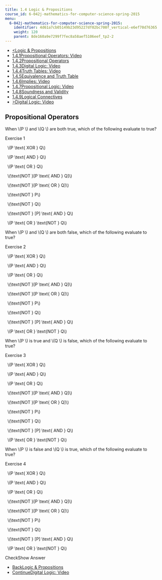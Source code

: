 ```yaml
---
title: 1.4 Logic & Propositions
course_id: 6-042j-mathematics-for-computer-science-spring-2015
menu:
  6-042j-mathematics-for-computer-science-spring-2015:
    identifier: 4d61a7cb05149b23d95227df02bc700f_vertical-e6ef70d76365
    weight: 120
    parent: 8de160a9e7299f7fec8a58aef5106eef_tp2-2
---
```

*   [<Logic & Propositions](/courses/electrical-engineering-and-computer-science/6-042j-mathematics-for-computer-science-spring-2015/proofs/tp2-2)
*   [1.4.1Propositional Operators: Video](/courses/electrical-engineering-and-computer-science/6-042j-mathematics-for-computer-science-spring-2015/proofs/tp2-2)
*   [1.4.2Propositional Operators](/courses/electrical-engineering-and-computer-science/6-042j-mathematics-for-computer-science-spring-2015/proofs/tp2-2/vertical-e6ef70d76365)
*   [1.4.3Digital Logic: Video](/courses/electrical-engineering-and-computer-science/6-042j-mathematics-for-computer-science-spring-2015/proofs/tp2-2/digital-logic-video)
*   [1.4.4Truth Tables: Video](/courses/electrical-engineering-and-computer-science/6-042j-mathematics-for-computer-science-spring-2015/proofs/tp2-2/truth-tables-video)
*   [1.4.5Equivalence and Truth Table](/courses/electrical-engineering-and-computer-science/6-042j-mathematics-for-computer-science-spring-2015/proofs/tp2-2/vertical-b8b2711c0ce8)
*   [1.4.6Implies: Video](/courses/electrical-engineering-and-computer-science/6-042j-mathematics-for-computer-science-spring-2015/proofs/tp2-2/implies-video)
*   [1.4.7Propositional Logic: Video](/courses/electrical-engineering-and-computer-science/6-042j-mathematics-for-computer-science-spring-2015/proofs/tp2-2/propositional-logic-video)
*   [1.4.8Soundness and Validity](/courses/electrical-engineering-and-computer-science/6-042j-mathematics-for-computer-science-spring-2015/proofs/tp2-2/vertical-ed6030bda119)
*   [1.4.9Logical Connectives](/courses/electrical-engineering-and-computer-science/6-042j-mathematics-for-computer-science-spring-2015/proofs/tp2-2/vertical-a28e46f96fa1)
*   [\>Digital Logic: Video](/courses/electrical-engineering-and-computer-science/6-042j-mathematics-for-computer-science-spring-2015/proofs/tp2-2/digital-logic-video)

Propositional Operators
-----------------------

When \\(P \\) and \\(Q \\) are both true, which of the following evaluate to true?

Exercise 1

&nbsp; \\(P \\text{ XOR } Q\\) &nbsp;

&nbsp; \\(P \\text{ AND } Q\\) &nbsp;

&nbsp; \\(P \\text{ OR } Q\\) &nbsp;

&nbsp; \\(\\text{NOT }\[P \\text{ AND } Q\]\\) &nbsp;

&nbsp; \\(\\text{NOT }\[P \\text{ OR } Q\]\\) &nbsp;

&nbsp; \\(\\text{NOT } P\\) &nbsp;

&nbsp; \\(\\text{NOT } Q\\) &nbsp;

&nbsp; \\(\\text{NOT } \[P\] \\text{ AND } Q\\) &nbsp;

&nbsp; \\(P \\text{ OR } \\text{NOT } Q\\) &nbsp;

When \\(P \\) and \\(Q \\) are both false, which of the following evaluate to true?

Exercise 2

&nbsp; \\(P \\text{ XOR } Q\\) &nbsp;

&nbsp; \\(P \\text{ AND } Q\\) &nbsp;

&nbsp; \\(P \\text{ OR } Q\\) &nbsp;

&nbsp; \\(\\text{NOT }\[P \\text{ AND } Q\]\\) &nbsp;

&nbsp; \\(\\text{NOT }\[P \\text{ OR } Q\]\\) &nbsp;

&nbsp; \\(\\text{NOT } P\\) &nbsp;

&nbsp; \\(\\text{NOT } Q\\) &nbsp;

&nbsp; \\(\\text{NOT } \[P\] \\text{ AND } Q\\) &nbsp;

&nbsp; \\(P \\text{ OR } \\text{NOT } Q\\) &nbsp;

When \\(P \\) is true and \\(Q \\) is false, which of the following evaluate to true?

Exercise 3

&nbsp; \\(P \\text{ XOR } Q\\) &nbsp;

&nbsp; \\(P \\text{ AND } Q\\) &nbsp;

&nbsp; \\(P \\text{ OR } Q\\) &nbsp;

&nbsp; \\(\\text{NOT }\[P \\text{ AND } Q\]\\) &nbsp;

&nbsp; \\(\\text{NOT }\[P \\text{ OR } Q\]\\) &nbsp;

&nbsp; \\(\\text{NOT } P\\) &nbsp;

&nbsp; \\(\\text{NOT } Q\\) &nbsp;

&nbsp; \\(\\text{NOT } \[P\] \\text{ AND } Q\\) &nbsp;

&nbsp; \\(P \\text{ OR } \\text{NOT } Q\\) &nbsp;

When \\(P \\) is false and \\(Q \\) is true, which of the following evaluate to true?

Exercise 4

&nbsp; \\(P \\text{ XOR } Q\\) &nbsp;

&nbsp; \\(P \\text{ AND } Q\\) &nbsp;

&nbsp; \\(P \\text{ OR } Q\\) &nbsp;

&nbsp; \\(\\text{NOT }\[P \\text{ AND } Q\]\\) &nbsp;

&nbsp; \\(\\text{NOT }\[P \\text{ OR } Q\]\\) &nbsp;

&nbsp; \\(\\text{NOT } P\\) &nbsp;

&nbsp; \\(\\text{NOT } Q\\) &nbsp;

&nbsp; \\(\\text{NOT } \[P\] \\text{ AND } Q\\) &nbsp;

&nbsp; \\(P \\text{ OR } \\text{NOT } Q\\) &nbsp;

CheckShow Answer

*   [BackLogic & Propositions](/courses/electrical-engineering-and-computer-science/6-042j-mathematics-for-computer-science-spring-2015/proofs/tp2-2)
*   [ContinueDigital Logic: Video](/courses/electrical-engineering-and-computer-science/6-042j-mathematics-for-computer-science-spring-2015/proofs/tp2-2/digital-logic-video)